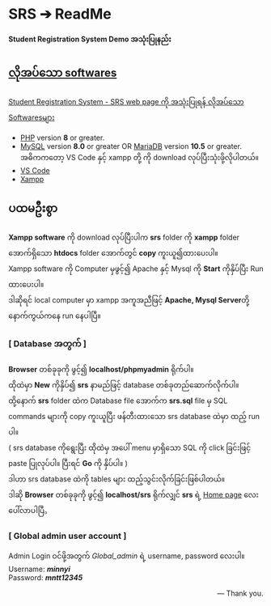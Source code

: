 # SRS ➔ ReadMe

**Student Registration System Demo အသုံးပြုနည်း**  
<p align="right"><a href="https://www.youtube.com/@MinNyiThatTant" — Min Nyi That Tant</a></p>

## လိုအပ်သော softwares
Student Registration System - SRS web page ကို အသုံးပြုရန် လိုအပ်သော Softwaresများ

- [PHP](https://www.php.net/) version **8** or greater.
- [MySQL](https://www.mysql.com/) version **8.0** or greater OR [MariaDB](https://mariadb.org/) version **10.5** or greater.  
  အဓိကကတော့ VS Code နှင့် xampp တို့ ကို download လုပ်ပြီးသုံးဖို့လိုပါတယ်။
- [VS Code](https://code.visualstudio.com//)
- [Xampp](https://sourceforge.net/projects/xampp/)

## ပထမဦးစွာ
**Xampp software** ကို download လုပ်ပြီးပါက **srs** folder ကို **xampp** folder အောက်ရှိသော **htdocs** folder အောက်တွင် **copy** ကူးယူ၍ထားပေးပါ။  
Xampp software ကို Computer မှဖွင့်၍ Apache နှင့် Mysql ကို **Start** ကိုနှိပ်ပြီး Run ထားပေးပါ။  
ဒါဆိုရင် local computer မှာ xampp အကူအညီဖြင့် **Apache, Mysql Server**တို့ နောက်ကွယ်ကနေ run နေပါပြီ။

### [ Database အတွက် ]
**Browser** တစ်ခုခုကို ဖွင့်၍ **localhost/phpmyadmin** ရိုက်ပါ။  
ထိုထဲမှာ **New** ကိုနှိပ်၍ **srs** နာမည်ဖြင့် database တစ်ခုတည်ဆောက်လိုက်ပါ။  
ထို့နောက် **srs** folder ထဲက Database file အောက်က **srs.sql** file မှ SQL commands များကို copy ကူးယူပြီး ဖန်တီးထားသော srs database ထဲမှာ ထည့် run ပါ။  
( srs database ကိုရွေးပြီး ထိုထဲမှ အပေါ် menu မှာရှိသော SQL ကို click ခြင်းဖြင့် paste ပြုလုပ်ပါ။ ပြီးရင် **Go** ကို နှိပ်ပါ။ )  
ဒါဟာ srs database ထဲကို tables များ ထည့်သွင်းလိုက်ခြင်းဖြစ်ပါတယ်။  
ဒါဆို **Browser** တစ်ခုခုကို ဖွင့်၍ **localhost/srs** ရိုက်လျှင် **srs** ရဲ့ [Home page](index.php) လေးပေါ်လာပါပြီ。

### [ Global admin user account ]
Admin Login ဝင်ဖို့အတွက် *Global_admin* ရဲ့ username, password လေးပါ။  
Username: **_minnyi_**  
Password: **_mntt12345_**

<p align="right">— Thank you.</p>
